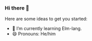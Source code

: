 ### Hi there 👋

Here are some ideas to get you started:

- 🌱 I’m currently learning Elm-lang.
- 😄 Pronouns: He/him
